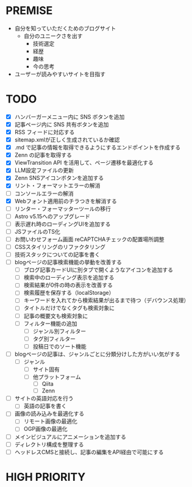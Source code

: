 # PREMISE

- 自分を知っていただくためのブログサイト
  - 自分のユニークさを出す
    - 技術選定
    - 経歴
    - 趣味
    - 今の思考
- ユーザーが読みやすいサイトを目指す

# TODO

- [x] ハンバーガーメニュー内に SNS ボタンを追加
- [x] 記事ページ内に SNS 共有ボタンを追加
- [x] RSS フィードに対応する
- [x] sitemap.xmlが正しく生成されているか確認
- [x] .md で記事の情報を取得できるようにするエンドポイントを作成する
- [x] Zenn の記事を取得する
- [x] ViewTransition API を活用して、ページ遷移を最適化する
- [x] LLM設定ファイルの更新
- [x] Zenn SNSアイコンボタンを追加する
- [x] リント・フォーマットエラーの解消
- [ ] コンソールエラーの解消
- [x] Webフォント適用前のチラつきを解消する
- [ ] リンター・フォーマッターツールの移行
- [ ] Astro v5.15へのアップグレード
- [ ] 表示遅れ時のローディングUIを追加する
- [ ] JSファイルのTS化
- [ ] お問いわせフォーム画面 reCAPTCHAチェックの配置場所調整
- [ ] CSSスタイリングのリファクタリング
- [ ] 技術スタックについての記事を書く
- [ ] blogページの記事検索機能の挙動を改善する
  - [ ] ブログ記事カードUIに別タブで開くようなアイコンを追加する
  - [ ] 検索中のローディング表示を追加する
  - [ ] 検索結果が0件の時の表示を改善する
  - [ ] 検索履歴を保存する（localStorage）
  - [ ] キーワードを入れてから検索結果が出るまで待つ（デバウンス処理）
  - [ ] タイトルだけでなくタグも検索対象に
  - [ ] 記事の概要文も検索対象に
  - [ ] フィルター機能の追加
    - [ ] ジャンル別フィルター
    - [ ] タグ別フィルター
    - [ ] 投稿日でのソート機能
- [ ] blogページの記事は、ジャンルごとに分類分けした方がいい気がする
  - [ ] ジャンル
    - [ ] サイト固有
    - [ ] 他プラットフォーム
      - [ ] Qiita
      - [ ] Zenn
- [ ] サイトの英語対応を行う
  - [ ] 英語の記事を書く
- [ ] 画像の読み込みを最適化する
  - [ ] リモート画像の最適化
  - [ ] OGP画像の最適化
- [ ] メインビジュアルにアニメーションを追加する
- [ ] ディレクトリ構成を整理する
- [ ] ヘッドレスCMSと接続し、記事の編集をAPI経由で可能にする

# HIGH PRIORITY
